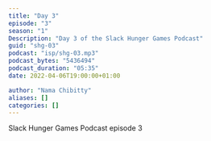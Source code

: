 ```yaml
---
title: "Day 3"
episode: "3"
season: "1"
Description: "Day 3 of the Slack Hunger Games Podcast"
guid: "shg-03"
podcast: "isp/shg-03.mp3"
podcast_bytes: "5436494"
podcast_duration: "05:35"
date: 2022-04-06T19:00:00+01:00

author: "Nama Chibitty"
aliases: []
categories: []
---
```


Slack Hunger Games Podcast episode 3